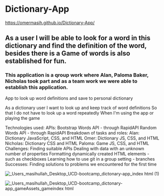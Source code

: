 # Dictionary-App

https://omermasih.github.io/Dictionary-App/


## As a user I will be able to look for a word in this dictionary and find the definition of the word, besides there is a Game  of words is also established for fun.
### This application is a qroup work where Alan, Paloma Baker, Nicholas took part and as a team work we were able to establish this application.

App to look up word definitions and save to personal dictionary 

As a dictionary user I want to look up and keep track of word definitions
So that I do not have to look up a word repeatedly
When I'm using the app or playing the game 

Technologies used:
APIs:
Bootstrap
Words API - through RapidAPI
Random Words API - through RapidAPI
Breakdown of tasks and roles:
Alan: Dictionary JavaScript, CSS, and HTML
Omer: Dictionary JS, CSS, and HTML
Nicholas: Dictionary CSS and HTML
Paloma: Game JS, CSS, and HTML
Challenges: 
Finding suitable APIs 
Dealing with data with an unknown number of properties 
Formatting dynamically created HTML elements - such as checkboxes
Learning how to use git in a group setting - branches
Successes:
Finding solutions to problems we encountered for the first time

![_Users_masihullah_Desktop_UCD-bootcamp_dictonary-app_index html (1)](https://user-images.githubusercontent.com/111917255/217725680-a1db644d-3c76-45ab-9714-d50872ccb4ad.png)

![_Users_masihullah_Desktop_UCD-bootcamp_dictonary-app_gameAssets_gameindex html](https://user-images.githubusercontent.com/111917255/217725705-139b883b-2d4d-4ef1-be63-dae1ae9fe15a.png)
